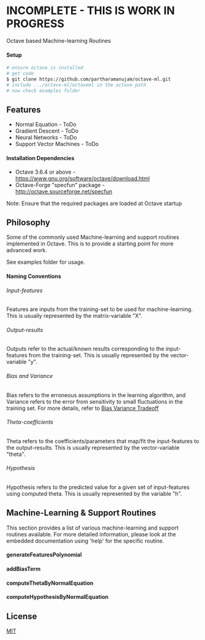 # INCOMPLETE - THIS IS WORK IN PROGRESS

  Octave based Machine-learning Routines

#### Setup

```bash
# ensure octave is installed
# get code
$ git clone https://github.com/partharamanujam/octave-ml.git
# include .../octave-ml/octaveml in the octave path 
# now check examples folder
```

## Features

  * Normal Equation - ToDo
  * Gradient Descent - ToDo
  * Neural Networks - ToDo
  * Support Vector Machines - ToDo

#### Installation Dependencies

  * Octave 3.6.4 or above - https://www.gnu.org/software/octave/download.html
  * Octave-Forge "specfun" package - http://octave.sourceforge.net/specfun

  Note: Ensure that the required packages are loaded at Octave startup

## Philosophy

  Some of the commonly used Machine-learning and support routines implemented in Octave. This is to provide a starting point for more advanced work.

  See examples folder for usage.

#### Naming Conventions

###### Input-features

  Features are inputs from the training-set to be used for machine-learning. This is usually represented by the matrix-variable "X".

###### Output-results

  Outputs refer to the actual/known results corresponding to the input-features from the training-set. This is usually represented by the vector-variable "y".

###### Bias and Variance

  Bias refers to the erroneous assumptions in the learning algorithm, and Variance refers to the error from sensitivity to small fluctuations in the training set. For more details, refer to [Bias Variance Tradeoff](http://en.wikipedia.org/wiki/Bias%E2%80%93variance_tradeoff)

###### Theta-coefficients

  Theta refers to the coefficients/parameters that map/fit the input-features to the output-results. This is usually represented by the vector-variable "theta".

###### Hypothesis

  Hypothesis refers to the predicted value for a given set of input-features using computed theta. This is usually represented by the variable "h".

## Machine-Learning & Support Routines

  This section provides a list of various machine-learning and support routines available. For more detailed information, please look at the embedded documentation using 'help' for the specific routine.

#### generateFeaturesPolynomial

#### addBiasTerm

#### computeThetaByNormalEquation

#### computeHypothesisByNormalEquation

## License

  [MIT](LICENSE)
